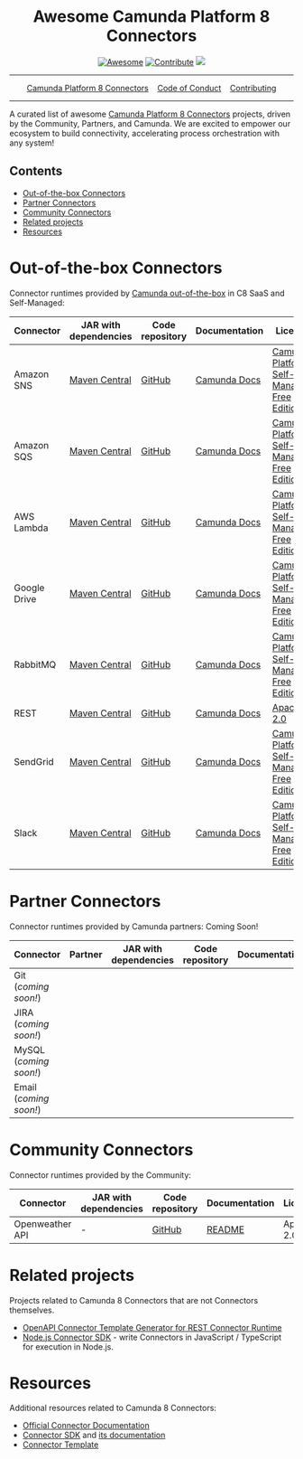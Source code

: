 <div align="center">
<h1>Awesome Camunda Platform 8 Connectors</h1>

[![Awesome](https://awesome.re/badge.svg)](https://awesome.re) [![Contribute](https://img.shields.io/badge/contribute-project-blue.svg)](https://github.com/camunda-community-hub/camunda-8-connectors/pulls) [![](https://img.shields.io/badge/Compatible%20with-Camunda%20Platform%208-0072Ce)](https://docs.camunda.io/)
  
<hr />
<a href="https://docs.camunda.io/docs/components/integration-framework/introduction-to-connectors/">Camunda Platform 8 Connectors</a>&nbsp;&nbsp;&nbsp;
<a href="https://camunda.com/events/code-conduct/">Code of Conduct</a>&nbsp;&nbsp;&nbsp;
<a href="https://github.com/camunda-community-hub/community/blob/main/CONTRIBUTING.MD">Contributing</a>
<hr />
</div>

A curated list of awesome [Camunda Platform 8 Connectors](https://docs.camunda.io/docs/components/integration-framework/introduction-to-connectors/) projects, driven by the Community, Partners, and Camunda.
We are excited to empower our ecosystem to build connectivity, accelerating process orchestration with any system!

## Contents

* [Out-of-the-box Connectors](#out-of-the-box-connectors)
* [Partner Connectors](#partner-connectors)
* [Community Connectors](#community-connectors)
* [Related projects](#related-projects)
* [Resources](#resources)

# Out-of-the-box Connectors

Connector runtimes provided by [Camunda out-of-the-box](https://docs.camunda.io/docs/components/integration-framework/connectors/out-of-the-box-connectors/available-connectors-overview/) in C8 SaaS and Self-Managed:

| Connector    | JAR with dependencies                                                                          | Code repository                                             | Documentation                                                                                                                              | License                                      | Lifecycle |
| ------------ | ---------------------------------------------------------------------------------------------- | ----------------------------------------------------------- | ------------------------------------------------------------------------------------------------------------------------------------------ | -------------------------------------------- | ---------- |
| Amazon SNS   | [Maven Central](https://search.maven.org/artifact/io.camunda.connector/connector-sns)          | [GitHub](https://github.com/camunda/connector-sns)          | [Camunda Docs](https://docs.camunda.io/docs/components/integration-framework/connectors/out-of-the-box-connectors/aws-sns/)         | [Camunda Platform Self-Managed Free Edition] | [![](https://img.shields.io/badge/Lifecycle-Stable-brightgreen)](https://github.com/Camunda-Community-Hub/community/blob/main/extension-lifecycle.md#stable-) |
| Amazon SQS   | [Maven Central](https://search.maven.org/artifact/io.camunda.connector/connector-sqs)          | [GitHub](https://github.com/camunda/connector-sqs)          | [Camunda Docs](https://docs.camunda.io/docs/components/integration-framework/connectors/out-of-the-box-connectors/aws-sqs/)     | [Camunda Platform Self-Managed Free Edition] | [![](https://img.shields.io/badge/Lifecycle-Stable-brightgreen)](https://github.com/Camunda-Community-Hub/community/blob/main/extension-lifecycle.md#stable-) |
| AWS Lambda   | [Maven Central](https://search.maven.org/artifact/io.camunda.connector/connector-aws-lambda)   | [GitHub](https://github.com/camunda/connector-aws-lambda)   | [Camunda Docs](https://docs.camunda.io/docs/components/integration-framework/connectors/out-of-the-box-connectors/aws-lambda/)  | [Camunda Platform Self-Managed Free Edition] | [![](https://img.shields.io/badge/Lifecycle-Stable-brightgreen)](https://github.com/Camunda-Community-Hub/community/blob/main/extension-lifecycle.md#stable-) |
| Google Drive | [Maven Central](https://search.maven.org/artifact/io.camunda.connector/connector-google-drive) | [GitHub](https://github.com/camunda/connector-google-drive) | [Camunda Docs](https://docs.camunda.io/docs/components/integration-framework/connectors/out-of-the-box-connectors/googledrive/) | [Camunda Platform Self-Managed Free Edition] | [![](https://img.shields.io/badge/Lifecycle-Stable-brightgreen)](https://github.com/Camunda-Community-Hub/community/blob/main/extension-lifecycle.md#stable-) |
| RabbitMQ     | [Maven Central](https://search.maven.org/artifact/io.camunda.connector/connector-rabbitmq)     | [GitHub](https://github.com/camunda/connector-rabbitmq)     | [Camunda Docs](https://docs.camunda.io/docs/components/integration-framework/connectors/out-of-the-box-connectors/rabbitmq/)    | [Camunda Platform Self-Managed Free Edition] | [![](https://img.shields.io/badge/Lifecycle-Stable-brightgreen)](https://github.com/Camunda-Community-Hub/community/blob/main/extension-lifecycle.md#stable-) |
| REST         | [Maven Central](https://search.maven.org/artifact/io.camunda.connector/connector-http-json)    | [GitHub](https://github.com/camunda/connector-http-json)    | [Camunda Docs](https://docs.camunda.io/docs/components/integration-framework/connectors/out-of-the-box-connectors/rest/)        | [Apache 2.0]                                 | [![](https://img.shields.io/badge/Lifecycle-Stable-brightgreen)](https://github.com/Camunda-Community-Hub/community/blob/main/extension-lifecycle.md#stable-) |
| SendGrid     | [Maven Central](https://search.maven.org/artifact/io.camunda.connector/connector-sendgrid)     | [GitHub](https://github.com/camunda/connector-sendgrid)     | [Camunda Docs](https://docs.camunda.io/docs/components/integration-framework/connectors/out-of-the-box-connectors/sendgrid/)    | [Camunda Platform Self-Managed Free Edition] | [![](https://img.shields.io/badge/Lifecycle-Stable-brightgreen)](https://github.com/Camunda-Community-Hub/community/blob/main/extension-lifecycle.md#stable-) |
| Slack        | [Maven Central](https://search.maven.org/artifact/io.camunda.connector/connector-slack)        | [GitHub](https://github.com/camunda/connector-slack)        | [Camunda Docs](https://docs.camunda.io/docs/components/integration-framework/connectors/out-of-the-box-connectors/slack/)       | [Camunda Platform Self-Managed Free Edition] | [![](https://img.shields.io/badge/Lifecycle-Stable-brightgreen)](https://github.com/Camunda-Community-Hub/community/blob/main/extension-lifecycle.md#stable-) |

# Partner Connectors

Connector runtimes provided by Camunda partners:
Coming Soon!

| Connector              | Partner | JAR with dependencies | Code repository | Documentation | License | Lifecycle |
| ---------------------- | ------- | --------------------- | --------------- | ------------- | ------- | --------- |
| Git (*coming soon!*)   |         |                       |                 |               |         |           |
| JIRA (*coming soon!*)  |         |                       |                 |               |         |           |
| MySQL (*coming soon!*) |         |                       |                 |               |         |           |
| Email (*coming soon!*) |         |                       |                 |               |         |           |

# Community Connectors

Connector runtimes provided by the Community:

| Connector  | JAR with dependencies | Code repository | Documentation | License | Lifecycle |
| ---------- | --------------------- | --------------- | ------------- | ------- | --------- |
|  Openweather API          |            -           |      [GitHub](https://github.com/camunda-community-hub/camunda-8-connector-openweather-api/)           |   [README](https://github.com/camunda-community-hub/camunda-8-connector-openweather-api/blob/main/README.md)            |   Apache 2.0      |         [![](https://img.shields.io/badge/Lifecycle-Proof%20of%20Concept-blueviolet)](https://github.com/Camunda-Community-Hub/community/blob/main/extension-lifecycle.md#proof-of-concept-)  |

# Related projects

Projects related to Camunda 8 Connectors that are not Connectors themselves.

* [OpenAPI Connector Template Generator for REST Connector Runtime](https://github.com/camunda-community-hub/openapi-connector-template-generator)
* [Node.js Connector SDK](https://github.com/camunda-community-hub/connector-sdk-nodejs) - write Connectors in JavaScript / TypeScript for execution in Node.js.


# Resources

Additional resources related to Camunda 8 Connectors:

* [Official Connector Documentation](https://docs.camunda.io/docs/components/integration-framework/introduction-to-connectors/)
* [Connector SDK](https://github.com/camunda/connector-sdk) and [its documentation](https://docs.camunda.io/docs/components/integration-framework/connectors/custom-built-connectors/connector-sdk/)
* [Connector Template](https://github.com/camunda/connector-template)

[apache 2.0]: https://www.apache.org/licenses/LICENSE-2.0
[camunda platform self-managed free edition]: https://camunda.com/legal/terms/cloud-terms-and-conditions/camunda-cloud-self-managed-free-edition-terms/
